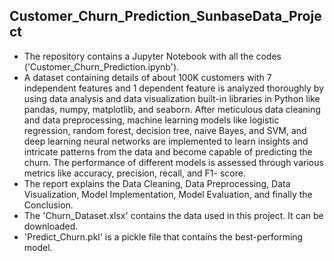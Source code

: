 ## Customer_Churn_Prediction_SunbaseData_Project ##

* The repository contains a Jupyter Notebook with all the codes ('Customer_Churn_Prediction.ipynb').
* A dataset containing details of about 100K customers with 7 independent features and 1 dependent feature is analyzed thoroughly by using data analysis and data visualization built-in libraries in Python like pandas, numpy, matplotlib, and seaborn. After meticulous data cleaning and data preprocessing, machine learning models like logistic regression, random forest, decision tree, naive Bayes, and SVM, and deep learning neural networks are implemented to learn insights and intricate patterns from the data and become capable of predicting the churn. The performance of different models is assessed through various metrics like accuracy, precision, recall, and F1- score.
* The report explains the Data Cleaning, Data Preprocessing, Data Visualization, Model Implementation, Model Evaluation, and finally the Conclusion.
* The 'Churn_Dataset.xlsx' contains the data used in this project. It can be downloaded.
* 'Predict_Churn.pkl' is a pickle file that contains the best-performing model.

